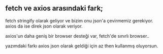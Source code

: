 ## fetch ve axios arasındaki fark;

fetch stringify olarak geliyor ve bizim onu json'a çevirmemiz gerekiyor.
axios da ise direk json olarak veriyor.

axios'un daha geniş bir browser desteği var,
fetch'de sınırlı browser..

yazımdaki farkı axios json olarak geldiği için az then kullanmış oluyorsun.